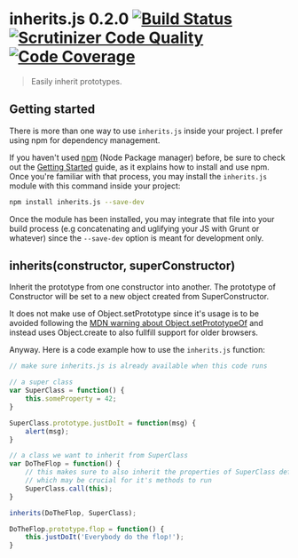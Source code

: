 # inherits.js 0.2.0 [![Build Status](https://scrutinizer-ci.com/g/theZieger/inherits.js/badges/build.png?b=master)](https://scrutinizer-ci.com/g/theZieger/inherits.js/build-status/master) [![Scrutinizer Code Quality](https://scrutinizer-ci.com/g/theZieger/inherits.js/badges/quality-score.png?b=master)](https://scrutinizer-ci.com/g/theZieger/inherits.js/?branch=master) [![Code Coverage](https://scrutinizer-ci.com/g/theZieger/inherits.js/badges/coverage.png?b=master)](https://scrutinizer-ci.com/g/theZieger/inherits.js/?branch=master)

> Easily inherit prototypes.

## Getting started

There is more than one way to use `inherits.js` inside your project. I prefer using npm for dependency management.

If you haven't used [npm](http://npmjs.com/) (Node Package manager) before, be sure to check out the [Getting Started](https://docs.npmjs.com/getting-started/what-is-npm) guide, as it explains how to install and use npm. Once you're familiar with that process, you may install the `inherits.js` module with this command inside your project:

```bash
npm install inherits.js --save-dev
```

Once the module has been installed, you may integrate that file into your build process (e.g concatenating and uglifying your JS with Grunt or whatever) since the `--save-dev` option is meant for development only.

## inherits(constructor, superConstructor)

Inherit the prototype from one constructor into another. The prototype of Constructor will be set to a new object created from SuperConstructor.

It does not make use of Object.setPrototype since it's usage is to be avoided following the [MDN warning about Object.setPrototypeOf](https://developer.mozilla.org/de/docs/Web/JavaScript/Reference/Global_Objects/Object/setPrototypeOf) and instead uses Object.create to also fullfill support for older browsers.

Anyway. Here is a code example how to use the `inherits.js` function:

```javascript
// make sure inherits.js is already available when this code runs

// a super class
var SuperClass = function() {
    this.someProperty = 42;
}

SuperClass.prototype.justDoIt = function(msg) {
    alert(msg);
}

// a class we want to inherit from SuperClass
var DoTheFlop = function() {
    // this makes sure to also inherit the properties of SuperClass defined inside it's constructor function
    // which may be crucial for it's methods to run
    SuperClass.call(this);
}

inherits(DoTheFlop, SuperClass);

DoTheFlop.prototype.flop = function() {
    this.justDoIt('Everybody do the flop!');
}

```
